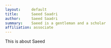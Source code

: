 ```yaml
---
layout:     default
title:      Saeed Saadri
author:     Saeed Saadri
summary:    Saeed is a gentleman and a scholar
affiliation: associate
---
```

This is about Saeed